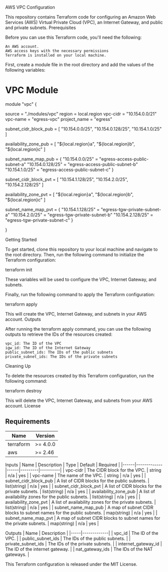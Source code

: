 AWS VPC Configuration

This repository contains Terraform code for configuring an Amazon Web Services (AWS) Virtual Private Cloud (VPC), an Internet Gateway, and public and private subnets.
Prerequisites

Before you can use this Terraform code, you'll need the following:

    An AWS account.
    AWS access keys with the necessary permissions
    Terraform is installed on your local machine.

First, create a module file in the root directory and add the values of the following variables:

# VPC Module #################################################
module "vpc" {

  source                = "./modules/vpc"
  region                = local.region
  vpc-cidr              = "10.154.0.0/21"
  vpc-name              = "egress-vpc"
  project_name          = "egress"
  
  subnet_cidr_block_pub = [
    "10.154.0.0/25",
    "10.154.0.128/25",
    "10.154.1.0/25"
  ]
  
  availability_zone_pub = [
     "${local.region}a",
    "${local.region}b",
    "${local.region}c"
  ]

  subnet_name_map_pub = {
    "10.154.0.0/25"   = "egress-access-public-subnet-a"
    "10.154.0.128/25"  = "egress-access-public-subnet-b"
    "10.154.1.0/25" = "egress-access-public-subnet-c"
  }

  subnet_cidr_block_pvt = [
    "10.154.1.128/25",
    "10.154.2.0/25",
    "10.154.2.128/25"
  ]
  
  availability_zone_pvt = [
     "${local.region}a",
    "${local.region}b",
    "${local.region}c"
  ]

  subnet_name_map_pvt = {
     "10.154.1.128/25"   = "egress-tgw-private-subnet-a"
    "10.154.2.0/25"  = "egress-tgw-private-subnet-b"
    "10.154.2.128/25" = "egress-tgw-private-subnet-c"
  }

}


Getting Started

To get started, clone this repository to your local machine and navigate to the root directory. Then, run the following command to initialize the Terraform configuration:

terraform init

These variables will be used to configure the VPC, Internet Gateway, and subnets.

Finally, run the following command to apply the Terraform configuration:

terraform apply

This will create the VPC, Internet Gateway, and subnets in your AWS account.
Outputs

After running the terraform apply command, you can use the following outputs to retrieve the IDs of the resources created:

    vpc_id: The ID of the VPC
    igw_id: The ID of the Internet Gateway
    public_subnet_ids: The IDs of the public subnets
    private_subnet_ids: The IDs of the private subnets

Cleaning Up

To delete the resources created by this Terraform configuration, run the following command:

terraform destroy

This will delete the VPC, Internet Gateway, and subnets from your AWS account.
License

## Requirements

| Name | Version |
|------|---------|
| terraform | >= 4.0.0 |
| aws | >= 2.46 |

Inputs
| Name | Description | Type	| Default | Required |
|------|-------------|------|---------|----------|
| vpc-cidr | The CIDR block for the VPC. | string | n/a | yes |
| vpc-name | The name of the VPC. |	string | n/a | yes |
| subnet_cidr_block_pub | A list of CIDR blocks for the public subnets. | list(string) | n/a | yes |
| subnet_cidr_block_pvt | A list of CIDR blocks for the private subnets. | list(string) | n/a | yes |
| availability_zone_pub	| A list of availability zones for the public subnets. | list(string) |	n/a | yes |
| availability_zone_pvt | A list of availability zones for the private subnets. | list(string) | n/a | yes |
| subnet_name_map_pub |	A map of subnet CIDR blocks to subnet names for the public subnets. | map(string) |	n/a | yes |
| subnet_name_map_pvt |	A map of subnet CIDR blocks to subnet names for the private subnets. | map(string) | n/a | yes |

Outputs
| Name | Description |
|-----|-------------|
| vpc_id | The ID of the VPC. |
| public_subnet_ids	| The IDs of the public subnets. |
| private_subnet_ids | The IDs of the private subnets. |
| internet_gateway_id | The ID of the internet gateway. |
| nat_gateway_ids | The IDs of the NAT gateways. |



This Terraform configuration is released under the MIT License.

